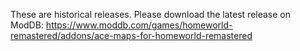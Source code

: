 These are historical releases. Please download the latest release on ModDB:
https://www.moddb.com/games/homeworld-remastered/addons/ace-maps-for-homeworld-remastered